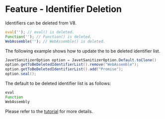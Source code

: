 # Feature - Identifier Deletion

Identifiers can be deleted from V8.

```js
eval(''); // eval() is deleted.
Function(''); // Function() is deleted.
WebAssemble(''); // WebAssemble() is deleted.
```

The following example shows how to update the to be deleted identifier list.

```java
JavetSanitizerOption option = JavetSanitizerOption.Default.toClone()
option.getToBeDeletedIdentifierList().remove("WebAssemble");
option.getToBeDeletedIdentifierList().add("Promise");
option.seal();
```

The default to be deleted identifier list is as follows:

```js
eval
Function
WebAssembly
```

Please refer to the [tutorial](../tutorials/play_with_identifier_deletion.md) for more details.
